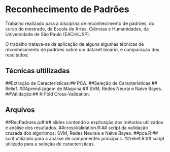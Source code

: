 # Reconhecimento de Padrões

Trabalho realizado para a disciplina de reconhecimento de padrões, do curso de mestrado, da Escola de Artes, Ciências e Humanidades, da Universidade de São Paulo (EACH/USP).

O trabalho tratava-se da aplicação de alguns algumas técnicas de reconhecimento de padrões sobre um dataset binário, e comparação dos resultados:

## Técnicas ultilizadas

##Extração de Características:## PCA.
##Seleção de Características:## Relief.
##Aprendizagem de Máquina:## SVM, Redes Neurai e Naive Bayes.
##Validação:## K-Fold Cross-Validation.

## Arquivos

##RecPadroes.pdf:## slides contendo a explicação dos métodos utilizados e análise dos resultados.
##crossValidation.R:## script da validação cruzada dos algoritmos: SVM, Redes Neurais e Naive Bayes.
##pca.R:## scrit utilizado para a análise de componentes principais.
##relief.R:## script utilizado para a seleção de características.
